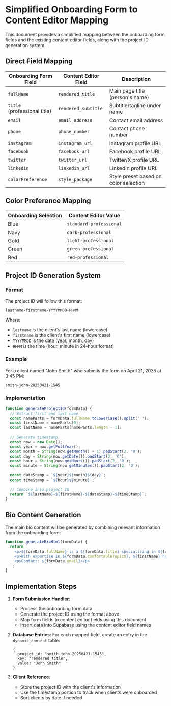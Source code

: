 # Simplified Onboarding Form to Content Editor Mapping

This document provides a simplified mapping between the onboarding form fields and the existing content editor fields, along with the project ID generation system.

## Direct Field Mapping

| Onboarding Form Field | Content Editor Field | Description |
|-----------------------|----------------------|-------------|
| `fullName` | `rendered_title` | Main page title (person's name) |
| `title` (professional title) | `rendered_subtitle` | Subtitle/tagline under name |
| `email` | `email_address` | Contact email address |
| `phone` | `phone_number` | Contact phone number |
| `instagram` | `instagram_url` | Instagram profile URL |
| `facebook` | `facebook_url` | Facebook profile URL |
| `twitter` | `twitter_url` | Twitter/X profile URL |
| `linkedin` | `linkedin_url` | LinkedIn profile URL |
| `colorPreference` | `style_package` | Style preset based on color selection |

## Color Preference Mapping

| Onboarding Selection | Content Editor Value |
|----------------------|----------------------|
| Blue | `standard-professional` |
| Navy | `dark-professional` |
| Gold | `light-professional` |
| Green | `green-professional` |
| Red | `red-professional` |

## Project ID Generation System

### Format

The project ID will follow this format:
```
lastname-firstname-YYYYMMDD-HHMM
```

Where:
- `lastname` is the client's last name (lowercase)
- `firstname` is the client's first name (lowercase)
- `YYYYMMDD` is the date (year, month, day)
- `HHMM` is the time (hour, minute in 24-hour format)

### Example

For a client named "John Smith" who submits the form on April 21, 2025 at 3:45 PM:
```
smith-john-20250421-1545
```

### Implementation

```javascript
function generateProjectId(formData) {
  // Extract first and last name
  const nameParts = formData.fullName.toLowerCase().split(' ');
  const firstName = nameParts[0];
  const lastName = nameParts[nameParts.length - 1];
  
  // Generate timestamp
  const now = new Date();
  const year = now.getFullYear();
  const month = String(now.getMonth() + 1).padStart(2, '0');
  const day = String(now.getDate()).padStart(2, '0');
  const hour = String(now.getHours()).padStart(2, '0');
  const minute = String(now.getMinutes()).padStart(2, '0');
  
  const dateStamp = `${year}${month}${day}`;
  const timeStamp = `${hour}${minute}`;
  
  // Combine into project ID
  return `${lastName}-${firstName}-${dateStamp}-${timeStamp}`;
}
```

## Bio Content Generation

The main bio content will be generated by combining relevant information from the onboarding form:

```javascript
function generateBioHtml(formData) {
  return `
    <p>${formData.fullName} is a ${formData.title} specializing in ${formData.profession}.</p>
    <p>With expertise in ${formData.comfortableTopics}, ${firstName} helps clients achieve their goals through personalized strategies.</p>
    <p>Contact: ${formData.email}</p>
  `;
}
```

## Implementation Steps

1. **Form Submission Handler**:
   - Process the onboarding form data
   - Generate the project ID using the format above
   - Map form fields to content editor fields using this document
   - Insert data into Supabase using the content editor field names

2. **Database Entries**:
   For each mapped field, create an entry in the `dynamic_content` table:
   ```
   {
     project_id: "smith-john-20250421-1545",
     key: "rendered_title",
     value: "John Smith"
   }
   ```

3. **Client Reference**:
   - Store the project ID with the client's information
   - Use the timestamp portion to track when clients were onboarded
   - Sort clients by date if needed
